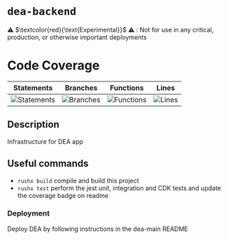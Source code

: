 # `dea-backend`

⚠️ $\textcolor{red}{\text{Experimental}}$ ⚠️ : Not for use in any critical, production, or otherwise important deployments

# Code Coverage

| Statements                                                                               | Branches                                                                             | Functions                                                                              | Lines                                                                          |
| ---------------------------------------------------------------------------------------- | ------------------------------------------------------------------------------------ | -------------------------------------------------------------------------------------- | ------------------------------------------------------------------------------ |
| ![Statements](https://img.shields.io/badge/statements-98.15%25-brightgreen.svg?style=flat) | ![Branches](https://img.shields.io/badge/branches-92.07%25-brightgreen.svg?style=flat) | ![Functions](https://img.shields.io/badge/functions-90.69%25-brightgreen.svg?style=flat) | ![Lines](https://img.shields.io/badge/lines-98.13%25-brightgreen.svg?style=flat) |

## Description

Infrastructure for DEA app

## Useful commands

- `rushx build` compile and build this project
- `rushx test` perform the jest unit, integration and CDK tests and update the coverage badge on readme

### Deployment

Deploy DEA by following instructions in the dea-main README
